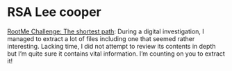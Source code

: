 # RSA Lee cooper

[RootMe Challenge: The shortest path](https://www.root-me.org/en/Challenges/Cryptanalysis/RSA-Lee-cooper): During a digital investigation, I managed to extract a lot of files including one that seemed rather interesting. Lacking time, I did not attempt to review its contents in depth but I’m quite sure it contains vital information. I’m counting on you to extract it!

